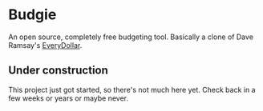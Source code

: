 # Budgie
An open source, completely free budgeting tool. Basically a clone of Dave Ramsay's [EveryDollar](https://everydollar.com).

## Under construction
This project just got started, so there's not much here yet. Check back in a few weeks or years or maybe never.
